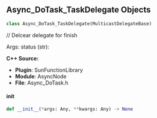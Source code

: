 ## Async_DoTask_TaskDelegate Objects

```python
class Async_DoTask_TaskDelegate(MulticastDelegateBase)
```

// Delcear delegate for finish

Args:
    status (str):

**C++ Source:**

- **Plugin**: SunFunctionLibrary
- **Module**: AsyncNode
- **File**: Async_DoTask.h

<a id="unreal.Async_DoTask_TaskDelegate.__init__"></a>

#### __init__

```python
def __init__(*args: Any, **kwargs: Any) -> None
```

<a id="unreal.Async_SetTimer_TimerHandleDelegate"></a>